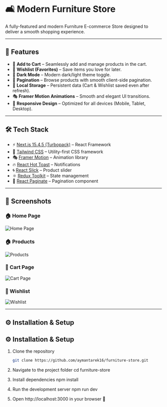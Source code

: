 # 🛋️ Modern Furniture Store

A fully-featured and modern Furniture E-commerce Store designed to deliver a smooth shopping experience.

---

## 🚀 Features

- 🛒 **Add to Cart** – Seamlessly add and manage products in the cart.  
- 💖 **Wishlist (Favorites)** – Save items you love for later.  
- 🌙 **Dark Mode** – Modern dark/light theme toggle.  
- 📑 **Pagination** – Browse products with smooth client-side pagination.  
- 💾 **Local Storage** – Persistent data (Cart & Wishlist saved even after refresh).  
- 🎭 **Framer Motion Animations** – Smooth and elegant UI transitions.  
- 📱 **Responsive Design** – Optimized for all devices (Mobile, Tablet, Desktop).  

---

## 🛠️ Tech Stack

- ⚡ [Next.js 15.4.5 (Turbopack)](https://nextjs.org/) – React Framework  
- 🎨 [Tailwind CSS](https://tailwindcss.com/) – Utility-first CSS framework  
- 🎭 [Framer Motion](https://www.framer.com/motion/) – Animation library  
- 🔥 [React Hot Toast](https://react-hot-toast.com/) – Notifications  
- 🌀 [React Slick](https://react-slick.neostack.com/) – Product slider  
- ⚛️ [Redux Toolkit](https://redux-toolkit.js.org/) – State management  
- 📖 [React Paginate](https://github.com/AdeleD/react-paginate) – Pagination component  

---

## 📸 Screenshots

### 🏠 Home Page
![Home Page](./public/screenshots/home.png)


### 🏠 Products
![Products](./public/products.png)

### 🛒 Cart Page
![Cart Page](./public//cartPage.png)

### 💖 Wishlist
![Wishlist](./public//screenshots/wishlist.png)

---

## ⚙️ Installation & Setup

## ⚙️ Installation & Setup

1. Clone the repository  
   ```bash
   git clone https://github.com/aymantarek16/furniture-store.git

2. Navigate to the project folder
cd furniture-store


3. Install dependencies
npm install


4. Run the development server
npm run dev

5. Open http://localhost:3000 in your browser 🚀
